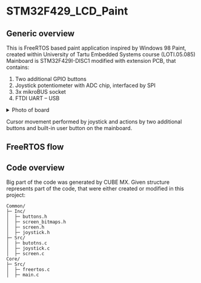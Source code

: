 # STM32F429_LCD_Paint

## Generic overview

This is FreeRTOS based paint application inspired by Windows 98 Paint, created within University of Tartu Embedded Systems course (LOTI.05.085) <br/>
Mainboard is STM32F429I-DISC1 modified with extension PCB, that contains: <br/>
1. Two additional GPIO buttons
2. Joystick potentiometer with ADC chip, interfaced by SPI
3. 3x mikroBUS socket
4. FTDI UART – USB

<details><summary>Photo of board</summary>
Credits for this board: University of Tartu

<img src="/images/devboard.png" width=35% height="auto"/></br>
</details>

Cursor movement performed by joystick and actions by two additional buttons and built-in user button on the mainboard.

## FreeRTOS flow

## Code overview

Big part of the code was generated by CUBE MX. Given structure represents part of the code, that were either created or modified in this project:

```
Common/
├─ Inc/
│  ├─ buttons.h
│  ├─ screen_bitmaps.h
│  ├─ screen.h
│  ├─ joystick.h
├─ Src/
│  ├─ butotns.c
│  ├─ joystick.c
│  ├─ screen.c
Core/
├─ Src/
│  ├─ freertos.c
│  ├─ main.c
```
